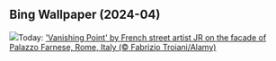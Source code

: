 ## Bing Wallpaper (2024-04)
![](https://www.bing.com/th?id=OHR.PalazzoFarnese_EN-IN6555201202_UHD.jpg&w=1000)Today: ['Vanishing Point' by French street artist JR on the facade of Palazzo Farnese, Rome, Italy (© Fabrizio Troiani/Alamy)](https://www.bing.com/th?id=OHR.PalazzoFarnese_EN-IN6555201202_UHD.jpg)